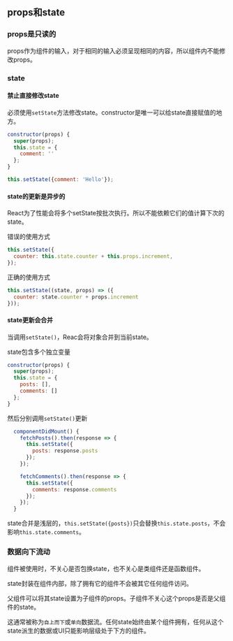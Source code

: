 ## props和state

### props是只读的

props作为组件的输入，对于相同的输入必须呈现相同的内容，所以组件内不能修改props。

### state

#### 禁止直接修改state

必须使用`setState`方法修改state。constructor是唯一可以给state直接赋值的地方。

```javascript
constructor(props) {
  super(props);
  this.state = {
    comment: ''
  };
}

this.setState({comment: 'Hello'});
```

#### state的更新是异步的

React为了性能会将多个setState按批次执行。所以不能依赖它们的值计算下次的state。

错误的使用方式
```javascript
this.setState({
  counter: this.state.counter + this.props.increment,
});
```
正确的使用方式
```javascript
this.setState((state, props) => ({
  counter: state.counter + props.increment
}));
```
#### state更新会合并

当调用`setState()`，Reac会将对象合并到当前state。

state包含多个独立变量
```javascript
constructor(props) {
  super(props);
  this.state = {
    posts: [],
    comments: []
  };
}
```

然后分别调用`setState()`更新
```javascript
  componentDidMount() {
    fetchPosts().then(response => {
      this.setState({
        posts: response.posts
      });
    });

    fetchComments().then(response => {
      this.setState({
        comments: response.comments
      });
    });
  }
```

state合并是浅层的，`this.setState({posts})`只会替换`this.state.posts`，不会影响`this.state.comments`。

### 数据向下流动

组件被使用时，不关心是否包换state，也不关心是类组件还是函数组件。

state封装在组件内部，除了拥有它的组件不会被其它任何组件访问。

父组件可以将其state设置为子组件的props。子组件不关心这个props是否是父组件的state。

这通常被称为`自上而下`或`单向`数据流。任何state始终由某个组件拥有，任何从这个state派生的数据或UI只能影响层级处于下方的组件。
